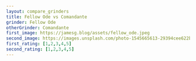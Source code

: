 ```yaml
---
layout: compare_grinders
title: Fellow Ode vs Comandante
grinder: Fellow Ode
otherGrinder: Comandante
first_image: https://jamesg.blog/assets/fellow_ode.jpeg
second_image: https://images.unsplash.com/photo-1545665613-29394cee622b?ixlib=rb-4.0.3&ixid=M3wxMjA3fDB8MHxwaG90by1wYWdlfHx8fGVufDB8fHx8fA%3D%3D&auto=format&fit=crop&w=1470&q=80
first_rating: [1,2,3,4,5]
second_rating: [1,2,3,4,5]
---
```

